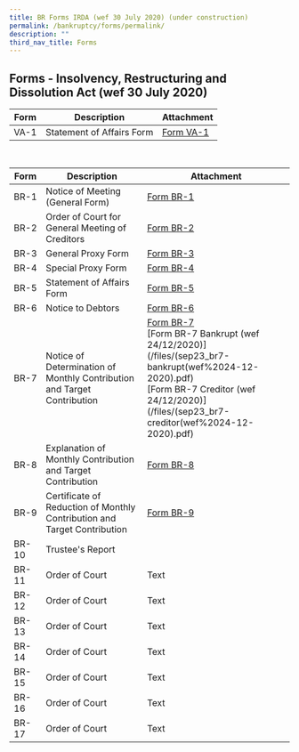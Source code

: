 ```yaml
---
title: BR Forms IRDA (wef 30 July 2020) (under construction)
permalink: /bankruptcy/forms/permalink/
description: ""
third_nav_title: Forms
---
```

Forms - Insolvency, Restructuring and Dissolution Act (wef 30 July 2020)
------------------------------------------------------------------------



| Form | Description | Attachment |
| -------- | -------- | -------- |
| VA-1     | Statement of Affairs Form     | [Form VA-1](/files/(sep23_va1)formva-1-statementofaffairsform.pdf)   

<br>


| Form | Description | Attachment |
| -------- | -------- | -------- |
| BR-1     | Notice of Meeting (General Form)    | [Form BR-1](/files/(sep23_br1)form%20br-1.pdf)
| BR-2     | Order of Court for General Meeting of Creditors     | [Form BR-2](/files/(sep23_br2)form%20br-2.pdf)     
| BR-3     | General Proxy Form     | [Form BR-3](/files/(sep23_br3)form%20br-3.pdf)  
| BR-4     | Special Proxy Form     | [Form BR-4](/files/(sep23_br4)form%20br-4.pdf)   
| BR-5     | Statement of Affairs Form     | [Form BR-5](/files/(sep23_br5)form%20br-5.pdf)   
| BR-6     | Notice to Debtors     | [Form BR-6](/files/(sep23_br6)form%20br-6.pdf)   
| BR-7     | Notice of Determination of Monthly Contribution and Target Contribution     | [Form BR-7](/files/(sep23_br7)form%20br-7.pdf)<br>[Form BR-7 Bankrupt (wef 24/12/2020)](/files/(sep23_br7-bankrupt(wef%2024-12-2020).pdf)<br>[Form BR-7 Creditor (wef 24/12/2020)](/files/(sep23_br7-creditor(wef%2024-12-2020).pdf)
| BR-8     | Explanation of Monthly Contribution and Target Contribution     | [Form BR-8](/files/(sep23_br8)form%20br-8.pdf)
| BR-9     | Certificate of Reduction of Monthly Contribution and Target Contribution     | [Form BR-9](/files/(sep23_br9)form%20br-9.pdf)
| BR-10     | Trustee's Report     | 
| BR-11     | Order of Court     | Text
| BR-12     | Order of Court     | Text
| BR-13     | Order of Court     | Text
| BR-14     | Order of Court     | Text
| BR-15     | Order of Court     | Text
| BR-16     | Order of Court     | Text
| BR-17     | Order of Court     | Text